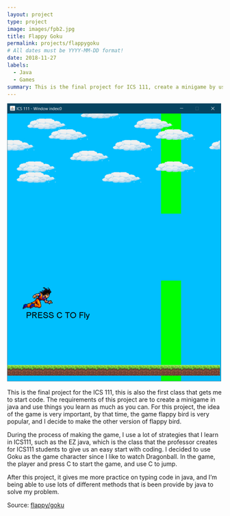 ```yaml
---
layout: project
type: project
image: images/fpb2.jpg
title: Flappy Goku
permalink: projects/flappygoku
# All dates must be YYYY-MM-DD format!
date: 2018-11-27
labels:
  - Java
  - Games
summary: This is the final project for ICS 111, create a minigame by using java.
---
```


<img class="ui medium right floated rounded image" src="../images/fpb1.jpg">

This is the final project for the ICS 111, this is also the first class that gets me to start code. The requirements of this project are to create a minigame in java and use things you learn as much as you can. For this project, the idea of the game is very important, by that time, the game flappy bird is very popular, and I decide to make the other version of flappy bird.

During the process of making the game, I use a lot of strategies that I learn in ICS111, such as the EZ java, which is the class that the professor creates for ICS111 students to give us an easy start with coding. I decided to use Goku as the game character since I like to watch Dragonball. In the game, the player and press C to start the game, and use C to jump.

After this project, it gives me more practice on typing code in java, and I’m being able to use lots of different methods that is been provide by java to solve my problem.


Source: <a href="https://github.com/ShengT-Jin/flappygoku"><i class="large github icon"></i>flappy/goku</a>



